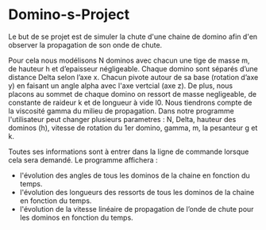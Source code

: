 # Domino-s-Project

Le but de se projet est de simuler la chute d'une chaine de domino afin d'en observer la propagation de son onde de chute.

Pour cela nous modélisons N dominos avec chacun une tige de
masse m, de hauteur h et d’epaisseur négligeable. Chaque domino sont séparés d’une
distance Delta selon l’axe x. Chacun pivote autour de sa base (rotation d’axe y) en faisant un angle alpha avec l'axe vertcial
(axe z). De plus, nous placons au sommet de chaque domino on ressort de masse negligeable, de constante de raideur k et de longueur à vide l0. Nous tiendrons compte de la viscosité gamma du
milieu de propagation. 
Dans notre programme l'utilisateur peut changer plusieurs parametres : N, Delta, hauteur des dominos (h), vitesse de rotation du 1er domino, gamma, m, la pesanteur g et k.

Toutes ses informations sont à entrer dans la ligne de commande lorsque cela sera demandé. Le programme affichera : 
- l'évolution des angles de tous les dominos de la chaine en fonction du temps.
- l'évolution des longueurs des ressorts de tous les dominos de la chaine en fonction du temps.
- l'évolution de la vitesse linéaire de propagation de l’onde de chute pour les dominos en fonction du temps.
